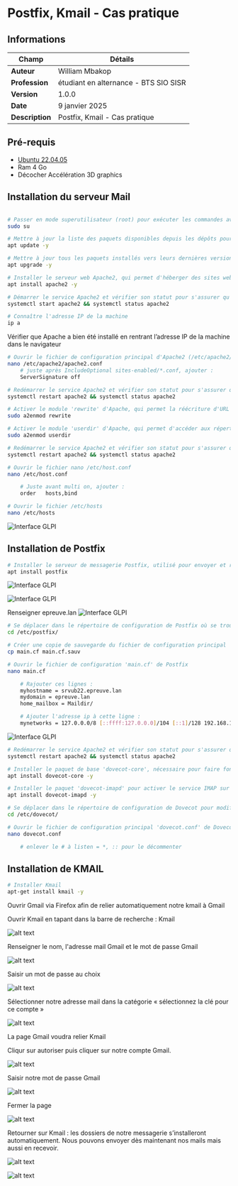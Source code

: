 # Postfix, Kmail - Cas pratique

## Informations

| Champ           | Détails                                      |
|-----------------|----------------------------------------------|
| **Auteur**      | William Mbakop                               |
| **Profession**  | étudiant en alternance - BTS SIO SISR        |
| **Version**     | 1.0.0                                        |
| **Date**        | 9 janvier 2025                               |
| **Description** | Postfix, Kmail - Cas pratique                |



## Pré-requis

- [Ubuntu 22.04.05](https://releases.ubuntu.com/jammy/ubuntu-22.04.5-desktop-amd64.iso)
- Ram 4 Go
- Décocher Accélération 3D graphics

## Installation du serveur Mail

```bash

# Passer en mode superutilisateur (root) pour exécuter les commandes avec les privilèges administratifs
sudo su

# Mettre à jour la liste des paquets disponibles depuis les dépôts pour garantir que vous avez les dernières informations
apt update -y

# Mettre à jour tous les paquets installés vers leurs dernières versions disponibles
apt upgrade -y

# Installer le serveur web Apache2, qui permet d'héberger des sites web
apt install apache2 -y

# Démarrer le service Apache2 et vérifier son statut pour s'assurer qu'il fonctionne correctement
systemctl start apache2 && systemctl status apache2

# Connaître l'adresse IP de la machine
ip a

```

Vérifier que Apache a bien été installé en rentrant l’adresse IP de la machine dans le navigateur

```bash
# Ouvrir le fichier de configuration principal d'Apache2 (/etc/apache2/apache2.conf) 
nano /etc/apache2/apache2.conf
    # juste après IncludeOptional sites-enabled/*.conf, ajouter :
    ServerSignature off

# Redémarrer le service Apache2 et vérifier son statut pour s'assurer qu'il fonctionne correctement
systemctl restart apache2 && systemctl status apache2

# Activer le module 'rewrite' d'Apache, qui permet la réécriture d'URL pour améliorer l'optimisation SEO et la gestion des URLs
sudo a2enmod rewrite

# Activer le module 'userdir' d'Apache, qui permet d'accéder aux répertoires publics des utilisateurs (ex. ~/public_html)
sudo a2enmod userdir

# Redémarrer le service Apache2 et vérifier son statut pour s'assurer qu'il fonctionne correctement
systemctl restart apache2 && systemctl status apache2

# Ouvrir le fichier nano /etc/host.conf
nano /etc/host.conf

    # Juste avant multi on, ajouter :
    order 	hosts,bind  

# Ouvrir le fichier /etc/hosts
nano /etc/hosts

```

![Interface GLPI](images/img1.png)


## Installation de Postfix

```bash
# Installer le serveur de messagerie Postfix, utilisé pour envoyer et recevoir des emails sur le serveur
apt install postfix
```

![Interface GLPI](images/img2.png)

![Interface GLPI](images/img3.png)

Renseigner epreuve.lan
![Interface GLPI](images/img4.png)

```bash
# Se déplacer dans le répertoire de configuration de Postfix où se trouve le fichier principal 'main.cf'
cd /etc/postfix/

# Créer une copie de sauvegarde du fichier de configuration principal 'main.cf' avant de le modifier
cp main.cf main.cf.sauv

# Ouvrir le fichier de configuration 'main.cf' de Postfix
nano main.cf

    # Rajouter ces lignes :
    myhostname = srvub22.epreuve.lan
    mydomain = epreuve.lan
    home_mailbox = Maildir/

    # Ajouter l'adresse ip à cette ligne :
    mynetworks = 127.0.0.0/8 [::ffff:127.0.0.0]/104 [::1]/128 192.168.100.0/24
```
![Interface GLPI](images/img5.png)

```bash
# Redémarrer le service Apache2 et vérifier son statut pour s'assurer qu'il fonctionne correctement
systemctl restart apache2 && systemctl status apache2

# Installer le paquet de base 'dovecot-core', nécessaire pour faire fonctionner le serveur de messagerie Dovecot
apt install dovecot-core -y

# Installer le paquet 'dovecot-imapd' pour activer le service IMAP sur Dovecot, permettant aux utilisateurs d'accéder à leurs emails via le protocole IMAP
apt install dovecot-imapd -y

# Se déplacer dans le répertoire de configuration de Dovecot pour modifier les fichiers de configuration
cd /etc/dovecot/

# Ouvrir le fichier de configuration principal 'dovecot.conf' de Dovecot avec l'éditeur de texte nano pour le modifier
nano dovecot.conf

    # enlever le # à listen = *, :: pour le décommenter
```

## Installation de KMAIL

```bash
# Installer Kmail
apt-get install kmail -y
```

Ouvrir Gmail via Firefox afin de relier automatiquement notre kmail à Gmail

Ouvrir Kmail en tapant dans la barre de recherche : Kmail

![alt text](images/img6.png)

Renseigner le nom, l'adresse mail Gmail et le mot de passe Gmail

![alt text](images/img7.png)

Saisir un mot de passe au choix

![alt text](images/img8.png)

Sélectionner notre adresse mail dans la catégorie « sélectionnez la clé pour ce compte »

![alt text](images/img9.png)

La page Gmail voudra relier Kmail

Cliqur sur autoriser puis cliquer sur notre compte Gmail.

![alt text](images/img10.png)

Saisir notre mot de passe Gmail

![alt text](images/img11.png)

Fermer la page

![alt text](images/img12.png)

Retourner sur Kmail : les dossiers de notre messagerie s’installeront automatiquement. Nous pouvons envoyer dès maintenant nos mails mais aussi en recevoir.

![alt text](images/img13.png)

![alt text](images/img14.png)